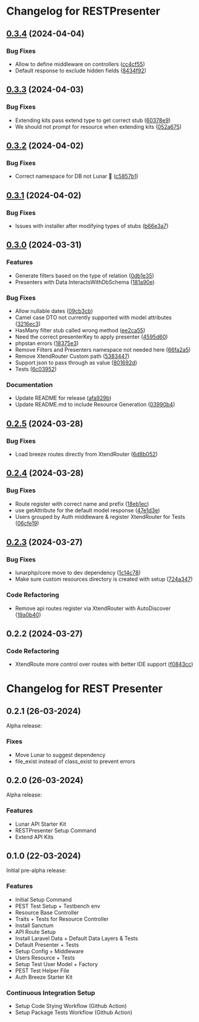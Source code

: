 # Changelog for RESTPresenter

## [0.3.4](https://github.com/xtend-packages/rest-presenter/compare/0.3.3...0.3.4) (2024-04-04)


### Bug Fixes

* Allow to define middleware on controllers ([cc4cf55](https://github.com/xtend-packages/rest-presenter/commit/cc4cf558f0aa166785ea7becc5e6021e88cfc40e))
* Default response to exclude hidden fields ([8434f92](https://github.com/xtend-packages/rest-presenter/commit/8434f9217a79ddbc5a5c11c4b9e16e85e92cad6b))

## [0.3.3](https://github.com/xtend-packages/rest-presenter/compare/0.3.2...0.3.3) (2024-04-03)


### Bug Fixes

* Extending kits pass extend type to get correct stub ([60378e9](https://github.com/xtend-packages/rest-presenter/commit/60378e9df7058fe89ccf7d9d04d182eb29c9287a))
* We should not prompt for resource when extending kits ([052a675](https://github.com/xtend-packages/rest-presenter/commit/052a675874d5b5d2f493944d35ab8e5338ed3073))

## [0.3.2](https://github.com/xtend-packages/rest-presenter/compare/0.3.1...0.3.2) (2024-04-02)


### Bug Fixes

* Correct namespace for DB not Lunar 👀 ([c5857b1](https://github.com/xtend-packages/rest-presenter/commit/c5857b11c89905264c2f891d18a06d4d92f1ece0))

## [0.3.1](https://github.com/xtend-packages/rest-presenter/compare/0.3.0...0.3.1) (2024-04-02)


### Bug Fixes

* Issues with installer after modifying types of stubs ([b66e3a7](https://github.com/xtend-packages/rest-presenter/commit/b66e3a7d6febc348f22f7da2cfe78a75035d37a2))

## [0.3.0](https://github.com/xtend-packages/rest-presenter/compare/0.2.5...0.3.0) (2024-03-31)


### Features

* Generate filters based on the type of relation ([0db1e35](https://github.com/xtend-packages/rest-presenter/commit/0db1e35daa2746b52ec61eeaec05a950fc013a0b))
* Presenters with Data InteractsWithDbSchema ([181a90e](https://github.com/xtend-packages/rest-presenter/commit/181a90ede6b7173681374da9ca0bcc4da98f40fc))


### Bug Fixes

* Allow nullable dates ([09cb3cb](https://github.com/xtend-packages/rest-presenter/commit/09cb3cba4666e83a2fdea56c2f1d95eca644dd01))
* Camel case DTO not currently supported with model attributes ([3216ec3](https://github.com/xtend-packages/rest-presenter/commit/3216ec33734f59a9759724b310a767e578a00737))
* HasMany filter stub called wrong method ([ee2ca55](https://github.com/xtend-packages/rest-presenter/commit/ee2ca5552084877b2a0f29270331eac03ce700fe))
* Need the correct presenterKey to apply presenter ([4595d60](https://github.com/xtend-packages/rest-presenter/commit/4595d6027333071935c0fa945aa2d69a56ecb3ac))
* phpstan errors ([18375e3](https://github.com/xtend-packages/rest-presenter/commit/18375e319f3fa5a94a4aa60bbf73b14da94aa2bf))
* Remove Filters and Presenters namespace not needed here ([66fa2a5](https://github.com/xtend-packages/rest-presenter/commit/66fa2a5977e53f667a4e2db85ca12914f370af6e))
* Remove XtendRouter Custom path ([5383447](https://github.com/xtend-packages/rest-presenter/commit/538344737ff51ee17e1c36863772536e0a7e2cef))
* Support json to pass through as value ([801692d](https://github.com/xtend-packages/rest-presenter/commit/801692d63fb29089d431c673195b18fda39a1309))
* Tests ([6c03952](https://github.com/xtend-packages/rest-presenter/commit/6c039528d13511e4c31b8817a64261cc63bea972))


### Documentation

* Update README for release ([afa929b](https://github.com/xtend-packages/rest-presenter/commit/afa929b682201e34c271b485cc76bbdef37ce115))
* Update README.md to include Resource Generation ([03990b4](https://github.com/xtend-packages/rest-presenter/commit/03990b4f99b189ef204156e3780155e95529ffa8))

## [0.2.5](https://github.com/xtend-packages/rest-presenter/compare/0.2.4...0.2.5) (2024-03-28)


### Bug Fixes

* Load breeze routes directly from XtendRouter ([6d8b052](https://github.com/xtend-packages/rest-presenter/commit/6d8b052fe017d816860cbe4c338073c2a3a21c23))

## [0.2.4](https://github.com/xtend-packages/rest-presenter/compare/0.2.3...0.2.4) (2024-03-28)


### Bug Fixes

* Route register with correct name and prefix ([18eb1ec](https://github.com/xtend-packages/rest-presenter/commit/18eb1ec248a65034b378d9cfbae75d0c0e22a3dc))
* use getAttribute for the default model response ([47e1d3e](https://github.com/xtend-packages/rest-presenter/commit/47e1d3e2d3f6079287c3d614f4abb8a93a99b062))
* Users grouped by Auth middleware & register XtendRouter for Tests ([06cfe19](https://github.com/xtend-packages/rest-presenter/commit/06cfe19de4735169c29928cf1abe534a7388e755))

## [0.2.3](https://github.com/xtend-packages/rest-presenter/compare/0.2.2...0.2.3) (2024-03-27)


### Bug Fixes

* lunarphp/core move to dev dependency ([1c14c78](https://github.com/xtend-packages/rest-presenter/commit/1c14c78b42f232cec812cbf7240beb0b1413aecb))
* Make sure custom resources directory is created with setup ([724a347](https://github.com/xtend-packages/rest-presenter/commit/724a347148941a4675627f5b8db42c7e3fa79094))


### Code Refactoring

* Remove api routes register via XtendRouter with AutoDiscover ([19a0b40](https://github.com/xtend-packages/rest-presenter/commit/19a0b4019c82614bf9099da91a639bf4912e6ee0))

## 0.2.2 (2024-03-27)


### Code Refactoring

* XtendRoute more control over routes with better IDE support ([f0843cc](https://github.com/xtend-packages/rest-presenter/commit/f0843cc837394f460405d91822834dd2e058a8fd))

# Changelog for REST Presenter

## 0.2.1 (26-03-2024)

Alpha release:

### Fixes

* Move Lunar to suggest dependency
* file_exist instead of class_exist to prevent errors

## 0.2.0 (26-03-2024)

Alpha release:

### Features

* Lunar API Starter Kit
* RESTPresenter Setup Command 
* Extend API Kits

## 0.1.0 (22-03-2024)

Initial pre-alpha release:

### Features

* Initial Setup Command
* PEST Test Setup + Testbench env
* Resource Base Controller
* Traits + Tests for Resource Controller
* Install Sanctum
* API Route Setup
* Install Laravel Data + Default Data Layers & Tests 
* Default Presenter + Tests
* Setup Config + Middleware
* Users Resource + Tests
* Setup Test User Model + Factory
* PEST Test Helper File
* Auth Breeze Starter Kit

### Continuous Integration Setup

* Setup Code Stying Workflow (Github Action)
* Setup Package Tests Workflow (Github Action)

